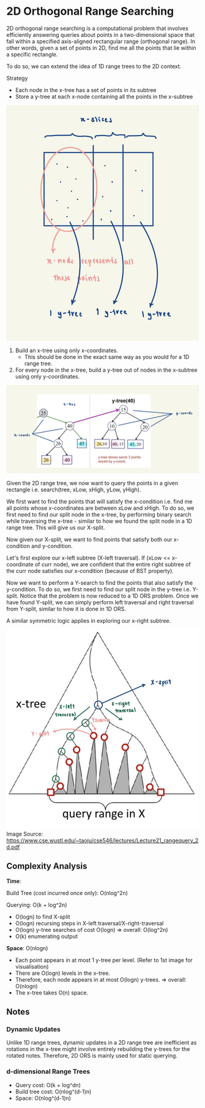 # 2D Orthogonal Range Searching

2D orthogonal range searching is a computational problem that involves efficiently answering queries about points 
in a two-dimensional space that fall within a specified axis-aligned rectangular range (orthogonal range). In other 
words, given a set of points in 2D, find me all the points that lie within a specific rectangle. 

To do so, we can extend the idea of 1D range trees to the 2D context. 

Strategy
- Each node in the x-tree has a set of points in its subtree
- Store a y-tree at each x-node containing all the points in the x-subtree

![2DORS](../../../../../../docs/assets/images/2DORS.jpg)

1. Build an x-tree using only x-coordinates. 
   - This should be done in the exact same way as you would for a 1D range tree. 
2. For every node in the x-tree, build a y-tree out of nodes in the x-subtree using only y-coordinates. 

![2DORSTrees](../../../../../../docs/assets/images/2DORSTrees.jpg)

Given the 2D range tree, we now want to query the points in a given rectangle 
i.e. search(tree, xLow, xHigh, yLow, yHigh). 

We first want to find the points that will satisfy the x-condition i.e. find me all points whose x-coordinates are 
between xLow and xHigh. To do so, we first need to find our split node in the x-tree, by performing binary search while 
traversing the x-tree - similar to how we found the split node in a 1D range tree. This will give us our X-split. 

Now given our X-split, we want to find points that satisfy both our x-condition and y-condition. 

Let's first explore our x-left subtree (X-left traversal). If (xLow <= x-coordinate of curr node), we are confident 
that the entire right subtree of the curr node satisfies our x-condition (because of BST property). 

Now we want to perform a Y-search to find the points that also satisfy the y-condition. To do so, we first need to
find our split node in the y-tree i.e. Y-split. Notice that the problem is now reduced to a 1D ORS problem. Once we 
have found Y-split, we can simply perform left traversal and right traversal from Y-split, similar to how it is done 
in 1D ORS. 

A similar symmetric logic applies in exploring our x-right subtree.

![2DORSQuery](../../../../../../docs/assets/images/2DORSQuery.jpg)
Image Source: https://www.cse.wustl.edu/~taoju/cse546/lectures/Lecture21_rangequery_2d.pdf

## Complexity Analysis
**Time**:

Build Tree (cost incurred once only): O(nlog^2n) 

Querying: O(k + log^2n)
- O(logn) to find X-split
- O(logn) recursing steps in X-left traversal/X-right-traversal
- O(logn) y-tree searches of cost O(logn) => overall: O(log^2n)
- O(k) enumerating output

**Space**: O(nlogn)
- Each point appears in at most 1 y-tree per level. (Refer to 1st image for visualisation)
- There are O(logn) levels in the x-tree.
- Therefore, each node appears in at most O(logn) y-trees. => overall: O(nlogn)
- The x-tree takes O(n) space. 

## Notes
### Dynamic Updates
Unlike 1D range trees, dynamic updates in a 2D range tree are inefficient as rotations in the x-tree might involve 
entirely rebuilding the y-trees for the rotated notes. Therefore, 2D ORS is mainly used for static querying. 

### d-dimensional Range Trees
- Query cost: O(k + log^dn)
- Build tree cost: O(nlog^(d-1)n)
- Space: O(nlog^(d-1)n)